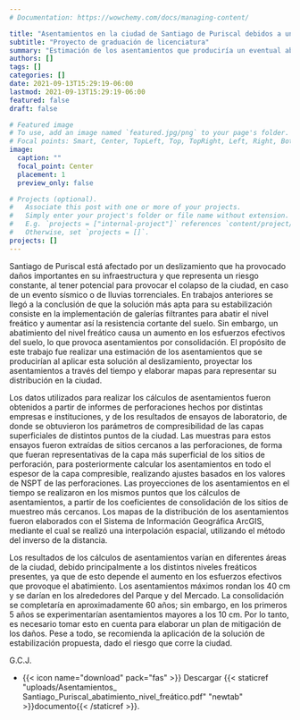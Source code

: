 ```yaml
---
# Documentation: https://wowchemy.com/docs/managing-content/

title: "Asentamientos en la ciudad de Santiago de Puriscal debidos a un eventual abatimiento del nivel freático"
subtitle: "Proyecto de graduación de licenciatura"
summary: "Estimación de los asentamientos que produciría un eventual abatimiento del nivel freático aplicado como solución al deslizamiento en la ciudad de Santiago de Puriscal "
authors: []
tags: []
categories: []
date: 2021-09-13T15:29:19-06:00
lastmod: 2021-09-13T15:29:19-06:00
featured: false
draft: false

# Featured image
# To use, add an image named `featured.jpg/png` to your page's folder.
# Focal points: Smart, Center, TopLeft, Top, TopRight, Left, Right, BottomLeft, Bottom, BottomRight.
image:
  caption: ""
  focal_point: Center
  placement: 1
  preview_only: false

# Projects (optional).
#   Associate this post with one or more of your projects.
#   Simply enter your project's folder or file name without extension.
#   E.g. `projects = ["internal-project"]` references `content/project/deep-learning/index.md`.
#   Otherwise, set `projects = []`.
projects: []
---
```


Santiago de Puriscal está afectado por un deslizamiento que ha provocado daños importantes en su infraestructura y que representa un riesgo constante, al tener potencial para provocar el colapso de la ciudad, en caso de un evento sísmico o de lluvias torrenciales. En trabajos anteriores se llegó a la conclusión de que la solución más apta para su estabilización consiste en la implementación de galerías filtrantes para abatir el nivel freático y aumentar así la resistencia cortante del suelo. Sin embargo, un abatimiento del nivel freático causa un aumento en los esfuerzos efectivos del suelo, lo que provoca asentamientos por consolidación. El propósito de este trabajo fue realizar una estimación de los asentamientos que se producirían al aplicar esta solución al deslizamiento, proyectar los asentamientos a través del tiempo y elaborar mapas para representar su distribución en la ciudad. 
 
Los datos utilizados para realizar los cálculos de asentamientos fueron obtenidos a partir de informes de perforaciones hechos por distintas empresas e instituciones, y de los resultados de ensayos de laboratorio, de donde se obtuvieron los parámetros de compresibilidad de las capas superficiales de distintos puntos de la ciudad. Las muestras para estos ensayos fueron extraídas de sitios cercanos a las perforaciones, de forma que fueran representativas de la capa más superficial de los sitios de perforación, para posteriormente calcular los asentamientos en todo el espesor de la capa compresible, realizando ajustes basados en los valores de NSPT de las perforaciones. Las proyecciones de los asentamientos en el tiempo se realizaron en los mismos puntos que los cálculos de asentamientos, a partir de los coeficientes de consolidación de los sitios de muestreo más cercanos. Los mapas de la distribución de los asentamientos fueron elaborados con el Sistema de Información Geográfica ArcGIS, mediante el cual se realizó una interpolación espacial, utilizando el método del inverso de la distancia. 
 
Los resultados de los cálculos de asentamientos varían en diferentes áreas de la ciudad, debido principalmente a los distintos niveles freáticos presentes, ya que de esto depende el aumento en los esfuerzos efectivos que provoque el abatimiento. Los asentamientos máximos rondan los 40 cm y se darían en los alrededores del Parque y del Mercado. La consolidación se completaría en aproximadamente 60 años; sin embargo, en los primeros 5 años se experimentarían asentamientos mayores a los 10 cm. Por lo tanto, es necesario tomar esto en cuenta para elaborar un plan de mitigación de los daños. Pese a todo, se recomienda la aplicación de la solución de estabilización propuesta, dado el riesgo que corre la ciudad. 

G.C.J.

-  {{< icon name="download" pack="fas" >}} Descargar {{< staticref "uploads/Asentamientos_ Santiago_Puriscal_abatimiento_nivel_freático.pdf" "newtab" >}}documento{{< /staticref >}}.



